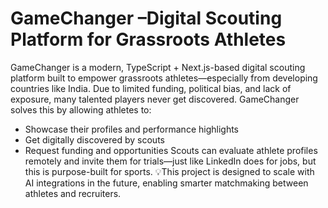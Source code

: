 # GameChanger –Digital Scouting Platform for Grassroots Athletes
GameChanger is a modern, TypeScript + Next.js-based digital scouting platform built to empower grassroots athletes—especially from developing countries like India. 
Due to limited funding, political bias, and lack of exposure, many talented players never get discovered. GameChanger solves this by allowing athletes to:
- Showcase their profiles and performance highlights
- Get digitally discovered by scouts
- Request funding and opportunities
Scouts can evaluate athlete profiles remotely and invite them for trials—just like LinkedIn does for jobs, but this is purpose-built for sports.
💡This project is designed to scale with AI integrations in the future, enabling smarter matchmaking between athletes and recruiters.
